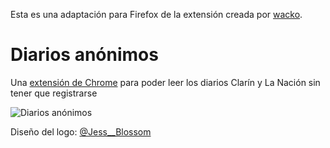 Esta es una adaptación para Firefox de la extensión creada por [wacko](https://github.com/wacko/diarios-anonimos).

Diarios anónimos
================

Una [extensión de Chrome](https://chrome.google.com/webstore/detail/diarios-an%C3%B3nimos/afkcafjohadnopckhbcopklmeknjcgkg) para poder leer los diarios Clarín y La Nación sin tener que registrarse

![Diarios anónimos](https://raw.githubusercontent.com/wacko/diarios-anonimos/master/images/banner-640x400.png)

Diseño del logo: [@Jess__Blossom](https://twitter.com/Jess__Blossom)
